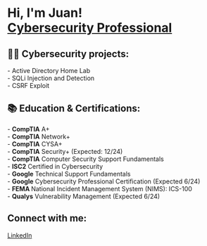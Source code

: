 <!-- # Main headline -->
<h1>
  Hi, I'm Juan! 
  <br/>
  <a href="https://www.linkedin.com/in/joshmadakor/">
    Cybersecurity Professional
  </a>
</h1>

<!-- # Projects-->
<h2>
  👨‍💻 Cybersecurity projects:
</h2>
- Active Directory Home Lab
<br/>
- SQLi Injection and Detection
<br/>
- CSRF Exploit
<br/>

<!-- # Certifications -->
<h2>
   📚 Education & Certifications:
</h2>
- <strong>CompTIA</strong> A+
</br>
- <strong>CompTIA</strong> Network+
</br>
- <strong>CompTIA</strong> CYSA+
</br>
- <strong>CompTIA</strong> Security+ (Expected: 12/24)
</br>
- <strong>CompTIA</strong> Computer Security Support Fundamentals
</br>
- <strong>ISC2</strong> Certified in Cybersecurity
</br>
- <strong>Google</strong> Technical Support Fundamentals
</br>
- <strong>Google</strong> Cybersecurity Professional Certification (Expected 6/24)
</br>
- <strong>FEMA </strong> National Incident Management System (NIMS): ICS-100
</br>
- <strong>Qualys</strong> Vulnerability Management (Expected 6/24)
</br>


<!-- # Social Platforms Section -->
<h2>
  Connect with me:
</h2>
<a href=https://www.linkedin.com/in/juan-s-519049134/ target = "_blank"> 
  LinkedIn
</a>
